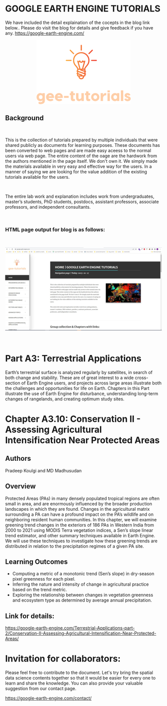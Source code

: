 # GOOGLE EARTH ENGINE TUTORIALS

We have included the detail explaination of the cocepts in the blog link below.. Please do visit the blog for details and give feedback if you have any.
https://google-earth-engine.com/

<p align="center">
    <img src = '../../../logo.png' class="center">
</p>


## Background
<br>

This is the collection of tutorials prepared by multiple individuals that were shared publicly as documents for learning purposes. These documents has been converted to web pages and are made easy aceess to the normal users via web page. The entire content of the oage are the hardwork from the authors mentioned in the page itself. We don't own it. We simply made the materials available in very easy and effective way for the users. In a manner of saying we are looking for the value addition of the existing tutorials available for the users.

<br>

The entire lab work and explanation includes work from undergraduates, master’s students, PhD students, postdocs, assistant professors, associate professors, and independent consultants.

<br>

### HTML page output for blog is as follows:
<br>
<p align="center">
    <img src = '../../../gee-tutorials.jpg' class="center">
</p>
<br>

# Part A3: Terrestrial Applications

Earth’s terrestrial surface is analyzed regularly by satellites, in search of both change and stability. These are of great interest to a wide cross-section of Earth Engine users, and projects across large areas illustrate both the challenges and opportunities for life on Earth. Chapters in this Part illustrate the use of Earth Engine for disturbance, understanding long-term changes of rangelands, and creating optimum study sites.

# Chapter A3.10: Conservation II - Assessing Agricultural Intensification Near Protected Areas

## Authors
Pradeep Koulgi and MD Madhusudan


## Overview
Protected Areas (PAs) in many densely populated tropical regions are often small in area, and are enormously influenced by the broader production landscapes in which they are found. Changes in the agricultural matrix surrounding a PA can have a profound impact on the PA’s wildlife and on neighboring resident human communities. In this chapter, we will examine greening trend changes in the exteriors of 186 PAs in Western India from 2000 to 2021 using MODIS Terra vegetation indices, a Sen’s slope linear trend estimator, and other summary techniques available in Earth Engine. We will use these techniques to investigate how these greening trends are distributed in relation to the precipitation regimes of a given PA site.


## Learning Outcomes
 - Computing a metric of a monotonic trend (Sen’s slope) in dry-season pixel greenness for each pixel.
 - Inferring the nature and intensity of change in agricultural practice based on the trend metric.
 - Exploring the relationship between changes in vegetation greenness and ecosystem type as determined by average annual precipitation. 

## Link for details:
https://google-earth-engine.com/Terrestrial-Applications-part-2/Conservation-II-Assessing-Agricultural-Intensification-Near-Protected-Areas/



# Invitation for collaborators:
Please feel free to contribute to the document. Let's try bring the spatial data science contents together so that it would be easier for every one to learn and share the knowledge. You can also provide your valuable suggestion from our contact page.

https://google-earth-engine.com/contact/
